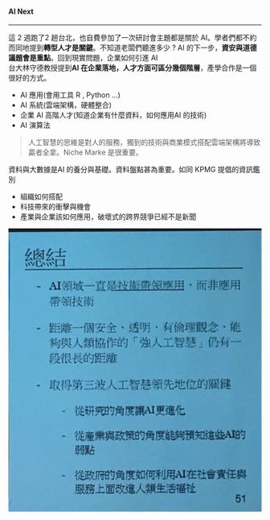 #### AI Next

***

這 2 週跑了2 趟台北，也自費參加了一次研討會主題都是關於 AI。學者們都不約而同地提到**轉型人才是關鍵**。不知道老闆們聽進多少 ? AI 的下一步，**資安與道德議題會是重點**。回到現實問題，企業如何引進 AI <br>台大林守德教授提到**AI 在企業落地，人才方面可區分幾個階層**，產學合作是一個很好的方式。

+ AI 應用(會用工具 R , Python ...)
+ AI 系統(雲端架構，硬體整合)
+ 企業 AI 高階人才(知道企業有什麼資料，如何應用AI 的技術)
+ AI 演算法

> 人工智慧的思維是對人的服務，獨到的技術與商業模式搭配雲端架構將導致贏者全拿。Niche Marke 是很重要。

資料與大數據是AI 的養分與基礎。資料盤點甚為重要。如同 KPMG 提倡的資訊鑑別

+ 組織如何搭配
+ 科技帶來的衝擊與機會
+ 產業與企業該如何應用，破壞式的跨界競爭已經不是新聞

![林守德教授總結](img\AIC.jpg)



